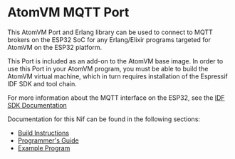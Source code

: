 # AtomVM MQTT Port

This AtomVM Port and Erlang library can be used to connect to MQTT brokers on the ESP32 SoC for any Erlang/Elixir programs targeted for AtomVM on the ESP32 platform.

This Port is included as an add-on to the AtomVM base image.  In order to use this Port in your AtomVM program, you must be able to build the AtomVM virtual machine, which in turn requires installation of the Espressif IDF SDK and tool chain.

For more information about the MQTT interface on the ESP32, see the [IDF SDK Documentation](https://docs.espressif.com/projects/esp-idf/en/v3.3.4/api-reference/protocolss/mqtt.html)

Documentation for this Nif can be found in the following sections:

* [Build Instructions](markdown/build.md)
* [Programmer's Guide](markdown/guide.md)
* [Example Program](examples/mqtt_example/README.md)
